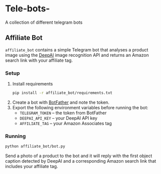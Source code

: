# Tele-bots-
A collection of different telegram bots

## Affiliate Bot

`affiliate_bot` contains a simple Telegram bot that analyses a product image
using the [DeepAI](https://deepai.org) image recognition API and returns an
Amazon search link with your affiliate tag.

### Setup

1. Install requirements
   ```bash
   pip install -r affiliate_bot/requirements.txt
   ```
2. Create a bot with [BotFather](https://t.me/BotFather) and note the token.
3. Export the following environment variables before running the bot:
   - `TELEGRAM_TOKEN` – the token from BotFather
   - `DEEPAI_API_KEY` – your DeepAI API key
   - `AFFILIATE_TAG` – your Amazon Associates tag

### Running

```bash
python affiliate_bot/bot.py
```

Send a photo of a product to the bot and it will reply with the first object
caption detected by DeepAI and a corresponding Amazon search link that includes
your affiliate tag.
